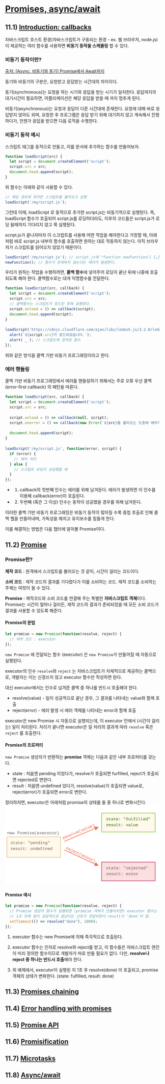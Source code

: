 # [Promises, async/await](https://javascript.info/async)

## 11.1) [Introduction: callbacks](https://javascript.info/callbacks)

자바스크립트 호스트 환경(자바스크립트가 구동되는 환경 - ex. 웹 브라우저, node.js)이 제공하는 여러 함수를 사용하면 **비동기 동작을 스케줄링** 할 수 있다.

### 비동기 동작이란?

[출처: [Async, 비동기와 동기] Promise에서 Await까지]([https://velog.io/@rohkorea86/Promiseis-%EB%B9%84%EB%8F%99%EA%B8%B0%EB%8F%99%EA%B8%B0%EC%97%90%EC%84%9C-Promise%EA%B9%8C%EC%A7%80](https://velog.io/@rohkorea86/Promiseis-비동기동기에서-Promise까지))

동기와 비동기의 구분은, 요청받고 응답받는 시간대의 차이이다.

동기(synchronous)는 요청을 하는 시기와 응답을 받는 시기가 일치한다. 응답까지의 대기시간이 필요하면, 어플리케이션은 해당 응답을 받을 때 까지 멈추게 된다.

비동기(asynchronous)는 요청과 응답이 다른 시간대에 존재한다. 요청에 대해 바로 응답받지 않아도 되며, 요청한 후 프로그램은 응답 받기 위해 대기하지 않고 계속해서 진행하다가, 언젠가 응답을 받으면 다음 로직을 수행한다.

### 비동기 동작 예시

스크립트 태그를 동적으로 만들고, 이를 문서에 추가하는 함수를 만들어보자.

```js
function loadScript(src) {
  let script = document.createElement('script');
  script.src = src;
  document.head.append(script);
}
```

위 함수는 아래와 같이 사용할 수 있다.

```js
// 해당 경로에 위치한 스크립트를 불러오고 실행
loadScript('/my/script.js');
```

그런데 이때, loadScript 로 동적으로 추가한 script.js는 비동기적으로 실행된다. 즉, loadScript 함수가 호출되어 script.js를 로딩하더라도, 이후의 코드들은 script.js가 로딩 될때까지 기다리지 않고 쭉 실행된다.

script.js가 끝나자마자 이 스크립트를 사용해 어떤 작업을 해야한다고 가정할 때, 아래처럼 바로 script.js 내부의 함수를 호출하면 원하는 대로 작동하지 않는다. 아직 브라우저가 스크립트를 읽어오지 않았기 때문이다.

```js
loadScript('/my/script.js'); // script.js에 "function newFunction() {…}"이 있다고 가정했을 때
newFunction(); // 함수가 존재하지 않는다는 에러가 발생한다.
```

우리가 원하는 작업을 수행하려면, **콜백 함수**에 넣어주어 로딩이 끝난 뒤에 나중에 호출되도록 해야 한다. 콜백함수로는 대개 익명함수를 전달한다.

```js
function loadScript(src, callback) {
  let script = document.createElement('script');
  script.src = src;
  // 콜백함수는 스크립트가 로드된 후에 실행된다.
  script.onload = () => callback(script);
  document.head.append(script);
}

loadScript('https://cdnjs.cloudflare.com/ajax/libs/lodash.js/3.2.0/lodash.js', script => {
  alert(`${script.src}가 로드되었습니다.`);
  alert( _ ); // 스크립트에 정의된 함수
});
```

위와 같은 방식을 콜백 기반 비동기 프로그래밍이라고 한다.

### 에러 핸들링

콜백 기반 비동기 프로그래밍에서 에러를 핸들링하기 위해서는 주로 오류 우선 콜백(error-first callback) 의 패턴을 따른다.

```js
function loadScript(src, callback) {
  let script = document.createElement('script');
  script.src = src;

  script.onload = () => callback(null, script);
  script.onerror = () => callback(new Error(`${src}를 불러오는 도중에 에러가 발생했습니다.`));

  document.head.append(script);
}

loadScript('/my/script.js', function(error, script) {
  if (error) {
    // 에러 처리
  } else {
    // 스크립트 로딩이 성공했을 때
  }
});
```

- 1. callback의 첫번째 인수는 에러를 위해 남겨둔다. 에러가 발생하면 이 인수를 이용해 callback(error)이 호출된다.
- 2. 두번째 (혹은 그 이상) 인수는 동작이 성공했을 경우를 위해 남겨둔다.



이러한 콜백 기반 비동기 프로그래밍은 비동기 동작이 많아질 수록 중첩 호출로 인해 콜백 헬을 만들어내며,  가독성을 해치고 유지보수를 힘들게 한다.

이를 해결하는 방법은 다음 챕터에 알아볼 Promise이다.



## 11.2) [Promise](https://javascript.info/promise-basics)

### Promise란?

**제작 코드** : 원격에서 스크립트를 불러오는 것 같이, 시간이 걸리는 코드이다.

**소비 코드** : 제작 코드의 결과를 기다렸다가 이를 소비하는 코드. 제작 코드를 소비하는 주체는 여럿이 될 수 있다.

**Promise** : 제작코드와 소비 코드를 연결해 주는 특별한 **자바스크립트 객체**이다. Promise는 시간이 얼마나 걸리든, 제작 코드의 결과가 준비되었을 때 모든 소비 코드가 결과를 사용할 수 있도록 해준다.

#### Promise의 문법

```js
let promise = new Promise(function(resolve, reject) {
  // 제작 코드 : executor
});
```

`new Promise` 에 전달되는 함수 (executor) 은 `new Promise`가 만들어질 때 자동으로 실행된다.

executor의 인수 `resolve`와 `reject` 는 자바스크립트가 자체적으로 제공하는 콜백으로, 개발자는 이는 신경쓰지 않고 executor 함수만 작성하면 된다.

대신 executor에서는 인수로 넘겨준 콜백 중 하나를 반드시 호출해야 한다.

- resolve(value) - 일이 성공적으로 끝난 경우, 그 결과를 나타내는 value와 함께 호출
- reject(error) - 에러 발생 시 에러 객체를 나타내는 error과 함께 호출

executor은 new Promise 시 자동으로 실행되는데, 이 executor 안에서 (시간이 걸리는) 일이 처리된다. 처리가 끝나면 executor은 일 처리의 결과게 따라 `resolve` 혹은 `reject` 를 호출한다.

#### Promise의 프로퍼티

`new Promise` 생성자가 반환하는 **promise** 객체는 다음과 같은 내부 프로퍼티를 갖는다.

- state : 처음엔 pending 이었다가, resolve가 호출되면 furfilled, reject가 호출되면 rejected로 변한다.
- result : 처음엔 undefined 었다가, resolve(value)가 호출되면 value로, reject(error)가 호출되면 error로 변한다.

정리하자면, executor은 아래처럼 promise의 상태를 둘 중 하나로 변화시킨다.
<img src="11-Promises_async-await.assets/image-20200629223458803.png" alt="image-20200629223458803" style="zoom:50%;" />

#### Promise 예시

```js
let promise = new Promise(function(resolve, reject) {
  // Promise 생성자 함수가 실행되면 (promise 객체가 만들어지면) executor 함수는 자동으로 실행됨.
  // 1초 뒤에 일이 성공적으로 끝났다는 신호가 전달되면서 result가 'done'이 됨.
  setTimeout(() => resolve("done"), 1000);
});
```

1) executor 함수는 new Promise에 의해 즉각적으로 호출된다.

2) executor 함수는 인자로 resolve와 reject를 받고, 이 함수들은 자바스크립트 엔진이 미리 정의한 함수이므로 개발자가 따로 만들 필요가 없다. 다만, **resolve나 reject 중 하나는 반드시 호출**해야 한다.

3) 위 예제에서, executor이 실행된 지 1초 후 resolve(done) 이 호출되고, promise 객체의 상태가 변화한다. (state: fulfilled, result: done)



## 11.3) [Promises chaining](https://javascript.info/promise-chaining)



## 11.4) [Error handling with promises](https://javascript.info/promise-error-handling)



## 11.5) [Promise API](https://javascript.info/promise-api)



## 11.6) [Promisification](https://javascript.info/promisify)



## 11.7) [Microtasks](https://javascript.info/microtask-queue)



## 11.8) [Async/await](https://javascript.info/async-await)

